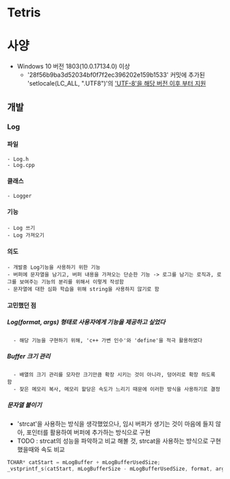 # Tetris

# 사양
- Windows 10 버전 1803(10.0.17134.0) 이상 
  - '28f56b9ba3d52034bf0f7f2ec396202e159b1533' 커밋에 추가된 'setlocale(LC_ALL, ".UTF8")'의 ['UTF-8'을 해당 버전 이후 부터 지원](https://learn.microsoft.com/ko-kr/cpp/c-runtime-library/reference/setlocale-wsetlocale?view=msvc-170#utf-8-support)
        


## 개발

### Log
#### 파일
    - Log.h
    - Log.cpp 
#### 클래스
    - Logger 
#### 기능
    - Log 쓰기
    - Log 가져오기
#### 의도  
    - 개발중 Log기능을 사용하기 위한 기능
    - 버퍼에 문자열을 남기고, 버퍼 내용을 가져오는 단순한 기능 -> 로그를 남기는 로직과, 로그를 보여주는 기능의 분리를 위해서 이렇게 작성함
    - 문자열에 대한 심화 학습을 위해 string을 사용하지 않기로 함
   
#### 고민했던 점
##### Log(format, args) 형태로 사용자에게 기능을 제공하고 싶었다
      - 해당 기능을 구현하기 위해, 'c++ 가변 인수'와 'define'을 적극 활용하였다
##### Buffer 크기 관리
      - 배열의 크기 관리를 모자란 크기만큼 확장 시키는 것이 아니라, 덩어리로 확장 하도록 함
      - 잦은 메모리 복사, 메모리 할당은 속도가 느리기 때문에 이러한 방식을 사용하기로 결정
##### 문자열 붙이기
- 'strcat'을 사용하는 방식을 생각했었으나, 임시 버퍼가 생기는 것이 마음에 들지 않아, 포인터를 활용하여 버퍼에 추가하는 방식으로 구현
- TODO : strcat의 성능을 파악하고 비교 해볼 것, strcat을 사용하는 방식으로 구현 했을때와 속도 비교
``` c++
TCHAR* catStart = mLogBuffer + mLogBufferUsedSize;
_vstprintf_s(catStart, mLogBufferSize - mLogBufferUsedSize, format, args); // NULL이 추가되는 부분
```
